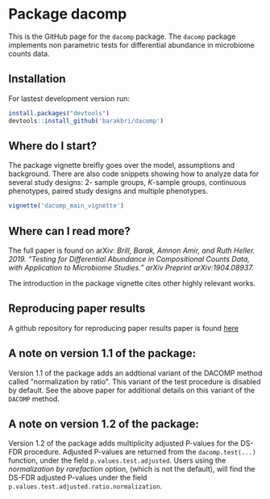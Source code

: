 # Package dacomp
This is the GitHub page for the `dacomp` package. The `dacomp` package implements non parametric tests for differential abundance in microbiome counts data. 

## Installation
For lastest development version run:

```r
install.packages("devtools")
devtools::install_github('barakbri/dacomp')
```

## Where do I start?
The package vignette breifly goes over the model, assumptions and background. There are also code snippets showing how to analyze data for several study designs: 2- sample groups, $K$-sample groups, continuous phenotypes, paired study designs and multiple phenotypes.

```r
vignette('dacomp_main_vignette')
```


## Where can I read more?

The full paper is found on arXiv:
*Brill, Barak, Amnon Amir, and Ruth Heller. 2019. “Testing for Differential Abundance in Compositional Counts Data, with Application to Microbiome Studies.” arXiv Preprint arXiv:1904.08937.*

The introduction in the package vignette cites other highly relevant works.

## Reproducing paper results
A github repository for reproducing paper results paper is found [here](https://github.com/barakbri/CompositionalAnalysis_CodeBase)

## A note on version 1.1 of the package:
Version 1.1 of the package adds an addtional variant of the DACOMP method called "normalization by ratio". This variant of the test procedure is disabled by default. See the above paper for additional details on this variant of the `DACOMP` method.

## A note on version 1.2 of the package:
Version 1.2 of the package adds multiplicity adjusted P-values for the DS-FDR procedure. Adjusted P-values are returned from the `dacomp.test(...)` function, under the field `p.values.test.adjusted`. Users using the *normalization by rarefaction* option, (which is not the default), will find the DS-FDR adjusted P-values under the field `p.values.test.adjusted.ratio.normalization`.